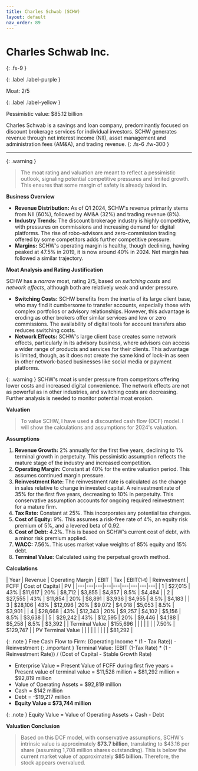 ```yaml
---
title: Charles Schwab (SCHW)
layout: default
nav_order: 89
---
```


# Charles Schwab Inc.
{: .fs-9 }

{: .label .label-purple }

Moat: 2/5

{: .label .label-yellow }

Pessimistic value: $85.12 billion

Charles Schwab is a savings and loan company, predominantly focused on discount brokerage services for individual investors. SCHW generates revenue through net interest income (NII), asset management and administration fees (AM&A), and trading revenue.
{: .fs-6 .fw-300 }

---

{: .warning } 
>The moat rating and valuation are meant to reflect a pessimistic outlook, signaling potential competitive pressures and limited growth. This ensures that some margin of safety is already baked in.

**Business Overview**

* **Revenue Distribution:** As of Q1 2024, SCHW's revenue primarily stems from NII (60%), followed by AM&A (32%) and trading revenue (8%).
* **Industry Trends:** The discount brokerage industry is highly competitive, with pressures on commissions and increasing demand for digital platforms.  The rise of robo-advisors and zero-commission trading offered by some competitors adds further competitive pressure.
* **Margins:** SCHW's operating margin is healthy, though declining, having peaked at 47.5% in 2019, it is now around 40% in 2024. Net margin has followed a similar trajectory.

**Moat Analysis and Rating Justification**

SCHW has a *narrow* moat, rating 2/5, based on *switching costs* and *network effects*, although both are relatively weak and under pressure.

* **Switching Costs:**  SCHW benefits from the inertia of its large client base, who may find it cumbersome to transfer accounts, especially those with complex portfolios or advisory relationships.  However, this advantage is eroding as other brokers offer similar services and low or zero commissions.  The availability of digital tools for account transfers also reduces switching costs.
* **Network Effects:**  SCHW's large client base creates some network effects, particularly in its advisory business, where advisors can access a wider range of products and services for their clients. This advantage is limited, though, as it does not create the same kind of lock-in as seen in other network-based businesses like social media or payment platforms.

<aside>
{: .warning }
SCHW's moat is under pressure from competitors offering lower costs and increased digital convenience. The network effects are not as powerful as in other industries, and switching costs are decreasing. Further analysis is needed to monitor potential moat erosion.
</aside>


**Valuation**

>To value SCHW, I have used a discounted cash flow (DCF) model. I will show the calculations and assumptions for 2024's valuation.

**Assumptions**

1. **Revenue Growth:** 2% annually for the first five years, declining to 1% terminal growth in perpetuity. This pessimistic assumption reflects the mature stage of the industry and increased competition.
2. **Operating Margin:** Constant at 40% for the entire valuation period.  This assumes continued margin pressure.
3. **Reinvestment Rate:** The reinvestment rate is calculated as the change in sales relative to change in invested capital. A reinvestment rate of 35% for the first five years, decreasing to 10% in perpetuity. This conservative assumption accounts for ongoing required reinvestment for a mature firm. 
4. **Tax Rate:** Constant at 25%. This incorporates any potential tax changes.
5. **Cost of Equity:** 9%.  This assumes a risk-free rate of 4%, an equity risk premium of 5%, and a levered beta of 0.92.
6. **Cost of Debt:** 4.2%. This is based on SCHW's current cost of debt, with a minor risk premium applied.
7. **WACC:** 7.56%.  This uses market value weights of 85% equity and 15% debt.
8. **Terminal Value:**  Calculated using the perpetual growth method.


**Calculations**


| Year | Revenue | Operating Margin | EBIT | Tax | EBIT(1-t) | Reinvestment | FCFF | Cost of Capital | PV |
|---|---|---|---|---|---|---|---|---|
| 1 | $27,015 | 43% | $11,617 | 20% | $8,712 | $3,855 | $4,857 | 8.5% | $4,484 |
| 2 | $27,555 | 43% | $11,854 | 20% | $8,891 | $3,936 | $4,955 | 8.5% | $4,183 |
| 3 | $28,106 | 43% | $12,096 | 20% | $9,072 | $4,018 | $5,053 | 8.5% | $3,901 |
| 4 | $28,668 | 43% | $12,343 | 20% | $9,257 | $4,102 | $5,156 | 8.5% | $3,638 |
| 5 | $29,242 | 43% | $12,595 | 20% | $9,446 | $4,188 | $5,258 | 8.5% | $3,392 |
| Terminal Value | $155,696 | |  |  |  |  | | 7.50% | $129,747 |
| PV Terminal Value |  |  |  |  |  |  |  |  | $81,292 |

<aside>
{: .note }
Free Cash Flow to Firm: (Operating Income * (1 - Tax Rate)) - Reinvestment
{: .important }
Terminal Value: (EBIT (1-Tax Rate) * (1 - Reinvestment Rate)) / (Cost of Capital - Stable Growth Rate)
</aside>


* Enterprise Value = Present Value of FCFF during first five years + Present value of terminal value = \$11,528 million + \$81,292 million = \$92,819 million
* Value of Operating Assets = $92,819 million
* Cash = $142 million
* Debt = -$19,217 million
* **Equity Value = \$73,744 million**


<aside>
{: .note }
Equity Value = Value of Operating Assets + Cash - Debt
</aside>


**Valuation Conclusion**

>Based on this DCF model, with conservative assumptions, SCHW's intrinsic value is approximately **\$73.7 billion**, translating to \$43.16 per share (assuming 1,708 million shares outstanding).  This is below the current market value of approximately **\$85 billion.**
Therefore, the stock appears overvalued.